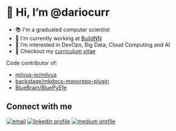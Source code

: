 # 👋 Hi, I’m @dariocurr

-   :books: I'm a graduated computer scientist
-   :office: I'm currently working at [BuildNN](https://www.buildnn.com/index_en.html)
-   👀 I’m interested in DevOps, Big Data, Cloud Computing and AI
-   :memo: Checkout my [curriculum vitae](https://dariocurr.github.io/)

Code contributor of:
- [milvus-io/milvus](https://github.com/milvus-io/milvus)
- [backstage/mkdocs-monorepo-plugin](https://github.com/backstage/mkdocs-monorepo-plugin)
- [BlueBrain/BluePyEfe](https://github.com/BlueBrain/BluePyEfe)

## Connect with me

[![email](https://img.shields.io/badge/Gmail-D14836?style=for-the-badge&logo=gmail&logoColor=white)](mailto:dariocurr@gmail.com)
[![linkedin profile](https://img.shields.io/badge/LinkedIn-0077B5?style=for-the-badge&logo=linkedin&logoColor=white)](https://www.linkedin.com/in/dario-curreri-525365178/)
[![medium profile](https://img.shields.io/badge/Medium-12100E?style=for-the-badge&logo=medium&logoColor=white)](https://dariocurr.medium.com/)
